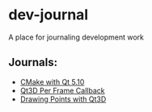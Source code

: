 # dev-journal
A place for journaling development work

## Journals:
- [CMake with Qt 5.10](cmake-qt5-10.md)
- [Qt3D Per Frame Callback](qt3d-per-frame-callback.md)
- [Drawing Points with Qt3D](draw-points-qt3d.md)

